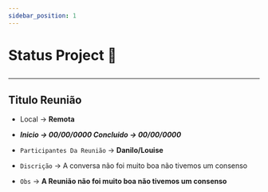 ```yaml
---
sidebar_position: 1
---
```


# Status Project 📁

##

  ----
  ## Titulo Reunião

  - Local → **Remota**

  - ***Inicio → 00/00/0000 Concluido → 00/00/0000***

  -  `Participantes Da Reunião` → **Danilo/Louise**

  -  `Discrição` → A conversa não foi muito boa não tivemos um consenso

  -  `Obs` → **A Reunião não foi muito boa não tivemos um consenso**